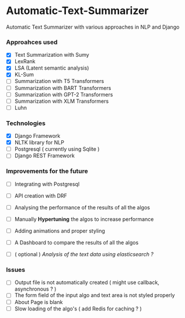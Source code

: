 # Automatic-Text-Summarizer
Automatic Text Summarizer with various approaches in NLP and Django

### Approahces used 
 - [x] Text Summarization with Sumy
 - [x] LexRank
 - [x] LSA (Latent semantic analysis)
 - [x] KL-Sum
 - [ ] Summarization with T5 Transformers
 - [ ] Summarization with BART Transformers
 - [ ] Summarization with GPT-2 Transformers
 - [ ] Summarization with XLM Transformers
 - [ ] Luhn

### Technologies 
 - [x] Django Framework
 - [x] NLTK library for NLP
 - [ ] Postgresql ( currently using Sqlite )
 - [ ] Django REST Framework 

### Improvements for the future 
 - [ ] Integrating with Postgresql
 - [ ] API creation with DRF
 - [ ] Analysing the performance of the results of all the algos
 - [ ] Manually **Hypertuning** the algos to increase performance
 - [ ] Adding animations and proper styling
 - [ ] A Dashboard to compare the results of all the algos
 - [ ] ( optional ) *Analysis of the text data using elasticsearch ?* 


### Issues 
 - [ ] Output file is not automatically created ( might use callback, asynchronous ? )
 - [ ] The form field of the input algo and text area is not styled properly 
 - [ ] About Page is blank
 - [ ] Slow loading of the algo's ( add Redis for caching ? )
